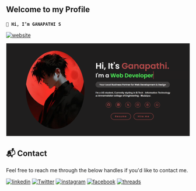 ## Welcome to my Profile

**`
👋 Hi, I’m GANAPATHI S
`**


[![website](https://img.shields.io/badge/visit-FF0000?style=for-the-badge&logo=website&logoColor=white)](https://ganapathi.vercel.app/)

![screenshot](https://github.com/svganapathi/svganapathi/blob/main/home.png)

<h2>📬 Contact</h2>

Feel free to reach me through the below handles if you'd like to contact me.

[![linkedin](https://img.shields.io/badge/LinkedIn-0077B5?style=for-the-badge&logo=linkedin&logoColor=white)](https://www.linkedin.com/in/jigar-sablee)
[![Twitter](https://img.shields.io/badge/X_(twitter)-000000?style=for-the-badge&logo=x&logoColor=white)](https://www.x.com/sv_ganapathi)
[![instagram](https://img.shields.io/badge/Instagram-E4405F?style=for-the-badge&logo=instagram&logoColor=white)](https://www.instagram.com/sv_ganapathi)
[![facebook](https://img.shields.io/badge/Facebook-316FF6?style=for-the-badge&logo=facebook&logoColor=white)](https://www.facebook.com/ganapathiofficial)
[![threads](https://img.shields.io/badge/threads-000000?style=for-the-badge&logo=threads&logoColor=white)](https://www.threads.net/@sv_ganapathi)
